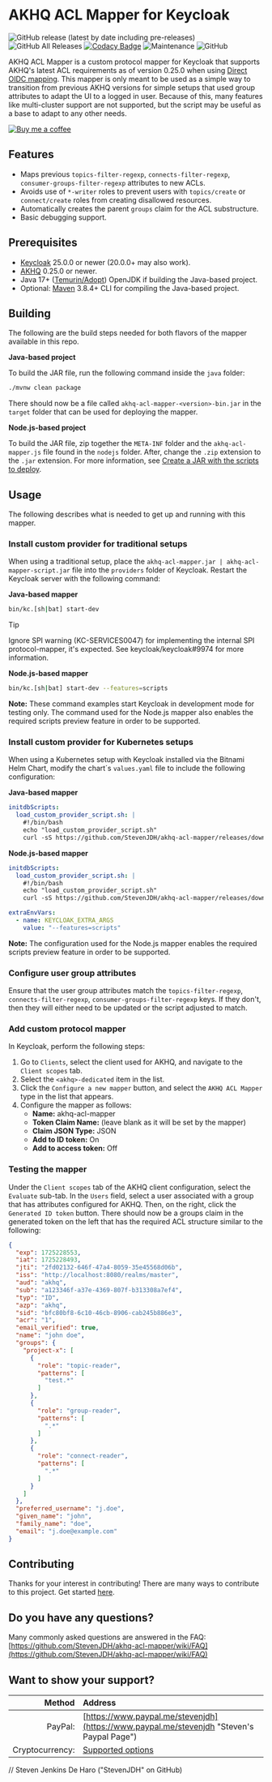 # AKHQ ACL Mapper for Keycloak

![GitHub release (latest by date including pre-releases)](https://img.shields.io/github/v/release/StevenJDH/akhq-acl-mapper?include_prereleases)
![GitHub All Releases](https://img.shields.io/github/downloads/StevenJDH/akhq-acl-mapper/total)
[![Codacy Badge](https://app.codacy.com/project/badge/Grade/7bef58acd7cd45bdb37a417c7534578e)](https://app.codacy.com/gh/StevenJDH/akhq-acl-mapper/dashboard?utm_source=gh&utm_medium=referral&utm_content=&utm_campaign=Badge_grade)
![Maintenance](https://img.shields.io/badge/yes-4FCA21?label=maintained&style=flat)
![GitHub](https://img.shields.io/github/license/StevenJDH/akhq-acl-mapper)

AKHQ ACL Mapper is a custom protocol mapper for Keycloak that supports AKHQ's latest ACL requirements as of version 0.25.0 when using [Direct OIDC mapping](https://akhq.io/docs/configuration/authentifications/oidc.html#direct-oidc-mapping). This mapper is only meant to be used as a simple way to transition from previous AKHQ versions for simple setups that used group attributes to adapt the UI to a logged in user. Because of this, many features like multi-cluster support are not supported, but the script may be useful as a base to adapt to any other needs.

[![Buy me a coffee](https://img.shields.io/static/v1?label=Buy%20me%20a&message=coffee&color=important&style=flat&logo=buy-me-a-coffee&logoColor=white)](https://www.buymeacoffee.com/stevenjdh)

## Features
* Maps previous `topics-filter-regexp`, `connects-filter-regexp`, `consumer-groups-filter-regexp` attributes to new ACLs.
* Avoids use of `*-writer` roles to prevent users with `topics/create` or `connect/create` roles from creating disallowed resources.
* Automatically creates the parent `groups` claim for the ACL substructure.
* Basic debugging support.

## Prerequisites
* [Keycloak](https://www.keycloak.org/downloads) 25.0.0 or newer (20.0.0+ may also work).
* [AKHQ](https://github.com/tchiotludo/akhq/releases) 0.25.0 or newer.
* Java 17+ ([Temurin/Adopt](https://adoptium.net)) OpenJDK if building the Java-based project.
* Optional: [Maven](https://maven.apache.org) 3.8.4+ CLI for compiling the Java-based project.

## Building
The following are the build steps needed for both flavors of the mapper available in this repo.

**Java-based project**

To build the JAR file, run the following command inside the `java` folder:

```bash
./mvnw clean package
```

There should now be a file called `akhq-acl-mapper-<version>-bin.jar` in the `target` folder that can be used for deploying the mapper.

**Node.js-based project**

To build the JAR file, zip together the `META-INF` folder and the `akhq-acl-mapper.js` file found in the `nodejs` folder. After, change the `.zip` extension to the `.jar` extension. For more information, see [Create a JAR with the scripts to deploy](https://www.keycloak.org/docs/latest/server_development/#create-a-jar-with-the-scripts-to-deploy).

## Usage
The following describes what is needed to get up and running with this mapper.

### Install custom provider for traditional setups
When using a traditional setup, place the `akhq-acl-mapper.jar | akhq-acl-mapper-script.jar` file into the `providers` folder of Keycloak. Restart the Keycloak server with the following command:

**Java-based mapper**

```bash
bin/kc.[sh|bat] start-dev
```

> [!TIP]  
> Ignore SPI warning (KC-SERVICES0047) for implementing the internal SPI protocol-mapper, it's expected. See keycloak/keycloak#9974 for more information.

**Node.js-based mapper**

```bash
bin/kc.[sh|bat] start-dev --features=scripts
```

**Note:** These command examples start Keycloak in development mode for testing only. The command used for the Node.js mapper also enables the required scripts preview feature in order to be supported.

### Install custom provider for Kubernetes setups
When using a Kubernetes setup with Keycloak installed via the Bitnami Helm Chart, modify the chart´s `values.yaml` file to include the following configuration:

**Java-based mapper**

```yaml
initdbScripts:
  load_custom_provider_script.sh: |
    #!/bin/bash
    echo "load_custom_provider_script.sh"
    curl -sS https://github.com/StevenJDH/akhq-acl-mapper/releases/download/0.1.0/akhq-acl-mapper.jar -o /opt/bitnami/keycloak/providers/akhq-acl-mapper.jar
```

**Node.js-based mapper**

```yaml
initdbScripts:
  load_custom_provider_script.sh: |
    #!/bin/bash
    echo "load_custom_provider_script.sh"
    curl -sS https://github.com/StevenJDH/akhq-acl-mapper/releases/download/0.1.0/akhq-acl-mapper-script.jar -o /opt/bitnami/keycloak/providers/akhq-acl-mapper-script.jar

extraEnvVars:
  - name: KEYCLOAK_EXTRA_ARGS
    value: "--features=scripts"
```

**Note:** The configuration used for the Node.js mapper enables the required scripts preview feature in order to be supported.

### Configure user group attributes
Ensure that the user group attributes match the `topics-filter-regexp`, `connects-filter-regexp`, `consumer-groups-filter-regexp` keys. If they don't, then they will either need to be updated or the script adjusted to match.

### Add custom protocol mapper
In Keycloak, perform the following steps:

1. Go to `Clients`, select the client used for AKHQ, and navigate to the `Client scopes` tab.
2. Select the `<akhq>-dedicated` item in the list.
3. Click the `Configure a new mapper` button, and select the `AKHQ ACL Mapper` type in the list that appears.
4. Configure the mapper as follows:
   * **Name:** akhq-acl-mapper
   * **Token Claim Name:** (leave blank as it will be set by the mapper)
   * **Claim JSON Type:** JSON
   * **Add to ID token:** On
   * **Add to access token:** Off

### Testing the mapper
Under the `Client scopes` tab of the AKHQ client configuration, select the `Evaluate` sub-tab. In the `Users` field, select a user associated with a group that has attributes configured for AKHQ. Then, on the right, click the `Generated ID token` button. There should now be a groups claim in the generated token on the left that has the required ACL structure similar to the following:

```json
{
  "exp": 1725228553,
  "iat": 1725228493,
  "jti": "2fd02132-646f-47a4-8059-35e45568d06b",
  "iss": "http://localhost:8080/realms/master",
  "aud": "akhq",
  "sub": "a123346f-a37e-4369-807f-b313308a7ef4",
  "typ": "ID",
  "azp": "akhq",
  "sid": "bfc80bf8-6c10-46cb-8906-cab245b886e3",
  "acr": "1",
  "email_verified": true,
  "name": "john doe",
  "groups": {
    "project-x": [
      {
        "role": "topic-reader",
        "patterns": [
          "test.*"
        ]
      },
      {
        "role": "group-reader",
        "patterns": [
          ".*"
        ]
      },
      {
        "role": "connect-reader",
        "patterns": [
          ".*"
        ]
      }
    ]
  },
  "preferred_username": "j.doe",
  "given_name": "john",
  "family_name": "doe",
  "email": "j.doe@example.com"
}
```

## Contributing
Thanks for your interest in contributing! There are many ways to contribute to this project. Get started [here](https://github.com/StevenJDH/.github/blob/main/docs/CONTRIBUTING.md).

## Do you have any questions?
Many commonly asked questions are answered in the FAQ:
[https://github.com/StevenJDH/akhq-acl-mapper/wiki/FAQ](https://github.com/StevenJDH/akhq-acl-mapper/wiki/FAQ)

## Want to show your support?

|Method          | Address                                                                                   |
|---------------:|:------------------------------------------------------------------------------------------|
|PayPal:         | [https://www.paypal.me/stevenjdh](https://www.paypal.me/stevenjdh "Steven's Paypal Page") |
|Cryptocurrency: | [Supported options](https://github.com/StevenJDH/StevenJDH/wiki/Donate-Cryptocurrency)    |


// Steven Jenkins De Haro ("StevenJDH" on GitHub)
